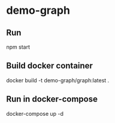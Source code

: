 # demo-graph

## Run
npm start

## Build docker container
docker build -t demo-graph/graph:latest .

## Run in docker-compose
docker-compose up -d
